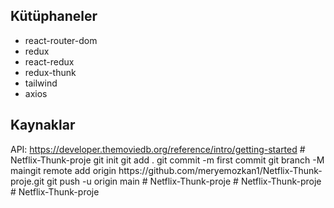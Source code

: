 ## Kütüphaneler

- react-router-dom
- redux
- react-redux
- redux-thunk
- tailwind
- axios

## Kaynaklar

API: https://developer.themoviedb.org/reference/intro/getting-started
#   N e t f l i x - T h u n k - p r o j e  
 g i t  
 i n i t  
 g i t  
 a d d  
 .  
 g i t  
 c o m m i t  
 - m  
 f i r s t   c o m m i t  
 g i t  
 b r a n c h  
 - M  
 m a i n g i t  
 r e m o t e  
 a d d  
 o r i g i n  
 h t t p s : / / g i t h u b . c o m / m e r y e m o z k a n 1 / N e t f l i x - T h u n k - p r o j e . g i t  
 g i t  
 p u s h  
 - u  
 o r i g i n  
 m a i n  
 #   N e t f l i x - T h u n k - p r o j e  
 #   N e t f l i x - T h u n k - p r o j e  
 #   N e t f l i x - T h u n k - p r o j e  
 